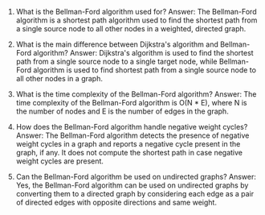 

1. What is the Bellman-Ford algorithm used for?
Answer: The Bellman-Ford algorithm is a shortest path algorithm used to find the shortest path from a single source node to all other nodes in a weighted, directed graph.

2. What is the main difference between Dijkstra's algorithm and Bellman-Ford algorithm?
Answer: Dijkstra's algorithm is used to find the shortest path from a single source node to a single target node, while Bellman-Ford algorithm is used to find shortest path from a single source node to all other nodes in a graph.

3. What is the time complexity of the Bellman-Ford algorithm?
Answer: The time complexity of the Bellman-Ford algorithm is O(N * E), where N is the number of nodes and E is the number of edges in the graph.

4. How does the Bellman-Ford algorithm handle negative weight cycles?
Answer: The Bellman-Ford algorithm detects the presence of negative weight cycles in a graph and reports a negative cycle present in the graph, if any. It does not compute the shortest path in case negative weight cycles are present.

5. Can the Bellman-Ford algorithm be used on undirected graphs?
Answer: Yes, the Bellman-Ford algorithm can be used on undirected graphs by converting them to a directed graph by considering each edge as a pair of directed edges with opposite directions and same weight.